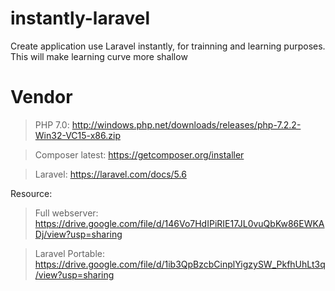 # instantly-laravel
Create application use Laravel instantly, for trainning and learning purposes. This will make learning curve more shallow

# Vendor

> PHP 7.0: http://windows.php.net/downloads/releases/php-7.2.2-Win32-VC15-x86.zip

> Composer latest: https://getcomposer.org/installer

> Laravel: https://laravel.com/docs/5.6

Resource:

> Full webserver: https://drive.google.com/file/d/146Vo7HdIPiRIE17JL0vuQbKw86EWKADj/view?usp=sharing

> Laravel Portable: https://drive.google.com/file/d/1ib3QpBzcbCinplYigzySW_PkfhUhLt3q/view?usp=sharing
